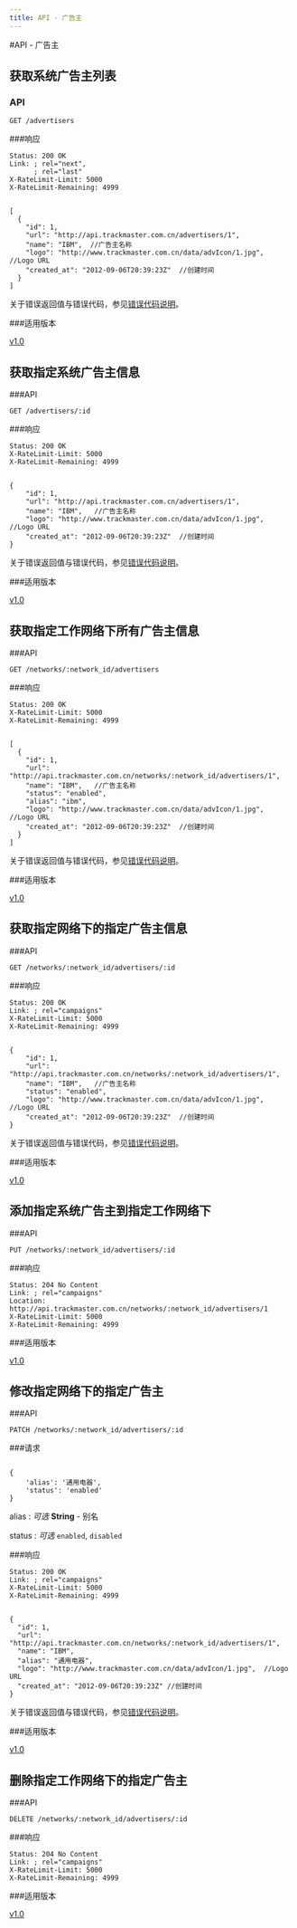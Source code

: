 ```yaml
---
title: API - 广告主
---
```


#API - 广告主

<h2 id="p1">获取系统广告主列表</h2>

### API

    GET /advertisers

###响应
<pre class="headers">
<code>Status: 200 OK
Link: <http://api.trackmaster.com.cn/advertisers?page=2>; rel="next",
      <http://api.trackmaster.com.cn/advertisers?page=10>; rel="last"
X-RateLimit-Limit: 5000
X-RateLimit-Remaining: 4999
</code></pre>
<pre class="highlight">
<code class="language-javascript">
[
  {
    "id": 1,
    "url": "http://api.trackmaster.com.cn/advertisers/1",
    "name": "IBM",  //广告主名称
    "logo": "http://www.trackmaster.com.cn/data/advIcon/1.jpg",  //Logo URL
    "created_at": "2012-09-06T20:39:23Z"  //创建时间
  }
]
</code></pre>

关于错误返回值与错误代码，参见[错误代码说明][apiCommon]。  


###适用版本

[v1.0][version]

<h2 id="p2">获取指定系统广告主信息</h2>

###API

    GET /advertisers/:id

###响应
<pre class="headers">
<code>Status: 200 OK
X-RateLimit-Limit: 5000
X-RateLimit-Remaining: 4999
</code></pre>
<pre class="highlight">
<code class="language-javascript">
{
    "id": 1,
    "url": "http://api.trackmaster.com.cn/advertisers/1",
    "name": "IBM",   //广告主名称
    "logo": "http://www.trackmaster.com.cn/data/advIcon/1.jpg",  //Logo URL
    "created_at": "2012-09-06T20:39:23Z"  //创建时间
}
</code></pre>
关于错误返回值与错误代码，参见[错误代码说明][apiCommon]。  

###适用版本

[v1.0][version]

<h2 id="p3">获取指定工作网络下所有广告主信息</h2>

###API

    GET /networks/:network_id/advertisers

###响应
<pre class="headers">
<code>Status: 200 OK
X-RateLimit-Limit: 5000
X-RateLimit-Remaining: 4999
</code></pre>
<pre class="highlight">
<code class="language-javascript">
[
  {
    "id": 1,
    "url": "http://api.trackmaster.com.cn/networks/:network_id/advertisers/1",
    "name": "IBM",   //广告主名称
    "status": "enabled",
    "alias": "ibm",
    "logo": "http://www.trackmaster.com.cn/data/advIcon/1.jpg",  //Logo URL
    "created_at": "2012-09-06T20:39:23Z"  //创建时间
  }
]
</code></pre>

关于错误返回值与错误代码，参见[错误代码说明][apiCommon]。

###适用版本

[v1.0][version]

<h2 id="p4">获取指定网络下的指定广告主信息</h2>

###API

    GET /networks/:network_id/advertisers/:id

###响应
<pre class="headers">
<code>Status: 200 OK
Link: <http://api.trackmaster.com.cn/networks/:network_id/advertisers/1/campaigns>; rel="campaigns"
X-RateLimit-Limit: 5000
X-RateLimit-Remaining: 4999
</code></pre>
<pre class="highlight">
<code class="language-javascript">
{
    "id": 1,
    "url": "http://api.trackmaster.com.cn/networks/:network_id/advertisers/1",
    "name": "IBM",   //广告主名称
    "status": "enabled",
    "logo": "http://www.trackmaster.com.cn/data/advIcon/1.jpg",  //Logo URL
    "created_at": "2012-09-06T20:39:23Z"  //创建时间
}
</code></pre>

关于错误返回值与错误代码，参见[错误代码说明][apiCommon]。

###适用版本

[v1.0][version]

<h2 id="p5">添加指定系统广告主到指定工作网络下</h2>

###API

    PUT /networks/:network_id/advertisers/:id

###响应
<pre class="headers no-response">
<code>Status: 204 No Content 
Link: <http://api.trackmaster.com.cn/networks/:network_id/advertisers/1/campaigns>; rel="campaigns"
Location: http://api.trackmaster.com.cn/networks/:network_id/advertisers/1
X-RateLimit-Limit: 5000
X-RateLimit-Remaining: 4999
</code></pre>

###适用版本

[v1.0][version]


<h2 id="p6">修改指定网络下的指定广告主</h2>

###API

    PATCH /networks/:network_id/advertisers/:id

###请求
<pre class="highlight">
<code class="language-javascript">	
{
    'alias': '通用电器',
    'status': 'enabled'
}
</code></pre>
alias
: _可选_ **String** - 别名

status
: _可选_ `enabled`, `disabled`

###响应
<pre class="headers">
<code>Status: 200 OK
Link: <http://api.trackmaster.com.cn/networks/:network_id/advertisers/1/campaigns>; rel="campaigns"
X-RateLimit-Limit: 5000
X-RateLimit-Remaining: 4999
</code></pre>
<pre class="highlight">
<code class="language-javascript">
{
  "id": 1,
  "url": "http://api.trackmaster.com.cn/networks/:network_id/advertisers/1",
  "name": "IBM",
  "alias": "通用电器",
  "logo": "http://www.trackmaster.com.cn/data/advIcon/1.jpg",  //Logo URL
  "created_at": "2012-09-06T20:39:23Z" //创建时间
}
</code></pre>

关于错误返回值与错误代码，参见[错误代码说明][apiCommon]。

###适用版本

[v1.0][version]

<h2 id="p7">删除指定工作网络下的指定广告主</h2>

###API

    DELETE /networks/:network_id/advertisers/:id

###响应
<pre class="headers no-response">
<code>Status: 204 No Content 
Link: <http://api.trackmaster.com.cn/networks/:network_id/advertisers>; rel="campaigns"
X-RateLimit-Limit: 5000
X-RateLimit-Remaining: 4999
</code></pre>

###适用版本

[v1.0][version]


[version]: /trackmaster/v1/apiVersion/
[apiCommon]:/trackmaster/v1/apiCommon/#p5
